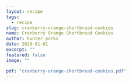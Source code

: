 ```yaml
---
layout: recipe
tags:
  - recipe
slug: cranberry-orange-shortbread-cookies
name: Cranberry Orange Shortbread Cookies
author: hunter-parks
date: 2020-01-01
excerpt: ""
featured: false
image: ""

pdf: "cranberry-orange-shortbread-cookies.pdf"
---
```


